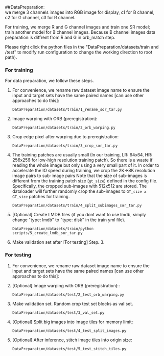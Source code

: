##DataPreparation: <br> 
we merge 3 channels images into RGB image for display, c1 for B channel, c2 for G channel, c3 for R channel.<br>

For training, we merge R and G channel images and train one SR model; train another model for B channel images.
Because B channel images data preparation is diffrent from R and G in orb_match step. <br>

 Please right click the python files in the "DataPreparation/datasets/train and /test" to modify run configuration to change the working direction to root path).

### For training

For data preparation, we follow these steps.
1. For convenience, we rename raw dataset image name to ensure the input and target sets have the same paired names [can use other approaches to do this]:
    ```
    DataPreparation/datasets/train/1_rename_sor_tar.py
    ```
   
2. Image warping with ORB (preregistration):
    ```
    DataPreparation/datasets/train/2_orb_warping.py
    ```

3. Crop edge pixel after warping due to preregistration:
    ```
    DataPreparation/datasets/train/3_crop_sor_tar.py
    ```


4. The training patches are usually small (In our training, LR: 64x64, HR: 256x256 for low-high resolution training patch). So there is a waste if reading the whole image but only using a very small part of it. In order to accelerate the IO speed during training, we crop the 2K->8K resolution image pairs to sub-image pairs 
Note that the size of sub-images is different from the training patch size (`gt_size`) defined in the config file. Specifically, the cropped sub-images with 512x512 are stored. The dataloader will further randomly crop the sub-images to `GT_size x GT_size` patches for training. <br/>
    
    ```
    DataPreparation/datasets/train/4_split_subimages_sor_tar.py
    ```

5. [Optional] Create LMDB files (if you dont want to use lmdb, simply change "type: lmdb" to "type: disk" in the train yml file). 
   ```
   DataPreparation/datasets/train/python scripts/5_create_lmdb_sor_tar.py
   ```

6. Make validation set after [For testing] Step. 3.


### For testing
1. For convenience, we rename raw dataset image name to ensure the input and target sets have the same paired names [can use other approaches to do this]:
   
2. [Optional] Image warping with ORB (preregistration)::
    ```
    DataPreparation/datasets/test/2_test_orb_warping.py
    ```

3. Make validation set. Random crop test set blocks as val set.
    ```
    DataPreparation/datasets/test/3_val_set.py
    ```

4. [Optional] Split big images into image tiles for memory limit: 
    ```
   DataPreparation/datasets/test/4_test_split_images.py
   ```
   
5. [Optional] After inference, stitch image tiles into origin size: 
    ```
    DataPreparation/datasets/test/5_test_stitch_tiles.py
    ```
